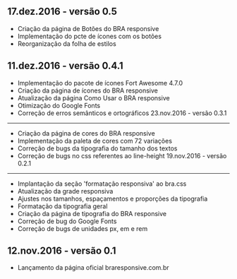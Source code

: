 17.dez.2016 - versão 0.5
------------------------------
- Criação da página de Botões do BRA responsive
- Implementação do pcte de ícones com os botões
- Reorganização da folha de estilos

11.dez.2016 - versão 0.4.1
------------------------------
- Implementação do pacote de ícones Fort Awesome 4.7.0
- Criação da página de ícones do BRA responsive
- Atualização da página Como Usar o BRA responsive
- Otimização do Google Fonts
- Correção de erros semânticos e ortográficos
23.nov.2016 - versão 0.3.1
------------------------------
- Criação da página de cores do BRA responsive
- Implementação da paleta de cores com 72 variações
- Correção de bugs da tipografia do tamanho dos textos
- Correção de bugs no css referentes ao line-height
19.nov.2016 - versão 0.2.1
------------------------------
- Implantação da seção 'formatação responsiva' ao bra.css
- Atualização da grade responsiva
- Ajustes nos tamanhos, espaçamentos e proporções da tipografia
- Formatação da tipografia geral
- Criação da página de tipografia do BRA responsive
- Correção de bug do Google Fonts
- Correção de bugs de unidades px, em e rem

12.nov.2016 - versão 0.1
------------------------------
- Lançamento da página oficial braresponsive.com.br
